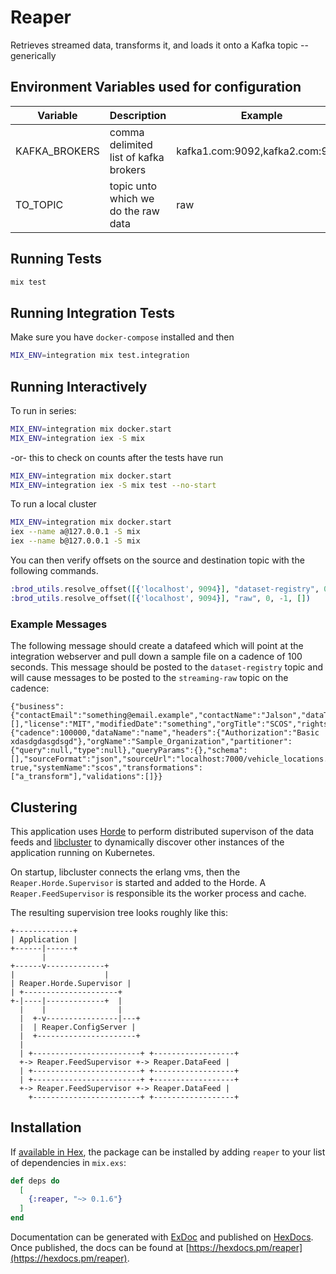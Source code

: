 # Reaper

Retrieves streamed data, transforms it, and loads it onto a Kafka topic -- generically

## Environment Variables used for configuration

| Variable | Description | Example |
| -------- | ----------- | ------- |
| KAFKA_BROKERS | comma delimited list of kafka brokers | kafka1.com:9092,kafka2.com:9092 |
| TO_TOPIC | topic unto which we do the raw data | raw |

## Running Tests

```bash
mix test
```

## Running Integration Tests

Make sure you have `docker-compose` installed and then
```bash
MIX_ENV=integration mix test.integration
```

## Running Interactively

To run in series:

```bash
MIX_ENV=integration mix docker.start
MIX_ENV=integration iex -S mix
```

-or- this to check on counts after the tests have run

```bash
MIX_ENV=integration mix docker.start
MIX_ENV=integration iex -S mix test --no-start
```

To run a local cluster

```bash
MIX_ENV=integration mix docker.start
iex --name a@127.0.0.1 -S mix
iex --name b@127.0.0.1 -S mix
```

You can then verify offsets on the source and destination topic with the following commands.

```elixir
:brod_utils.resolve_offset([{'localhost', 9094}], "dataset-registry", 0, -1, [])
:brod_utils.resolve_offset([{'localhost', 9094}], "raw", 0, -1, [])
```

### Example Messages

The following message should create a datafeed which will point at the integration webserver and pull down a sample file on a cadence of 100 seconds.  This message should be posted to the `dataset-registry` topic and will cause messages to be posted to the `streaming-raw` topic on the cadence:
```
{"business":{"contactEmail":"something@email.example","contactName":"Jalson","dataTitle":"Stuff","description":"dataset","homepage":"","keywords":[],"license":"MIT","modifiedDate":"something","orgTitle":"SCOS","rights":""},"id":"Reaper","technical":{"cadence":100000,"dataName":"name","headers":{"Authorization":"Basic xdasdgdasgdsgd"},"orgName":"Sample_Organization","partitioner":{"query":null,"type":null},"queryParams":{},"schema":[],"sourceFormat":"json","sourceUrl":"localhost:7000/vehicle_locations.json","stream": true,"systemName":"scos","transformations":["a_transform"],"validations":[]}}
```

## Clustering

This application uses [Horde](https://hexdocs.pm/horde/api-reference.html) to perform distributed supervison of the data feeds and [libcluster](https://hexdocs.pm/libcluster/readme.html) to dynamically discover other instances of the application running on Kubernetes.

On startup, libcluster connects the erlang vms, then the `Reaper.Horde.Supervisor` is started and added to the Horde. A `Reaper.FeedSupervisor` is responsible its the worker process and cache.

The resulting supervision tree looks roughly like this:
```
+-------------+
| Application |
+------|------+
       |
+------v-------------+
|                    |
| Reaper.Horde.Supervisor |
| +---------------------+
+-|----|-------------+  |
  |    |                |
  |  +-v----------------|---+
  |  | Reaper.ConfigServer |
  |  +----------------------+
  |
  | +------------------------+ +------------------+
  +-> Reaper.FeedSupervisor +-> Reaper.DataFeed |
  | +------------------------+ +------------------+
  | +------------------------+ +------------------+
  +-> Reaper.FeedSupervisor +-> Reaper.DataFeed |
    +------------------------+ +------------------+
```


## Installation

If [available in Hex](https://hex.pm/docs/publish), the package can be installed
by adding `reaper` to your list of dependencies in `mix.exs`:

```elixir
def deps do
  [
    {:reaper, "~> 0.1.6"}
  ]
end
```

Documentation can be generated with [ExDoc](https://github.com/elixir-lang/ex_doc)
and published on [HexDocs](https://hexdocs.pm). Once published, the docs can
be found at [https://hexdocs.pm/reaper](https://hexdocs.pm/reaper).
